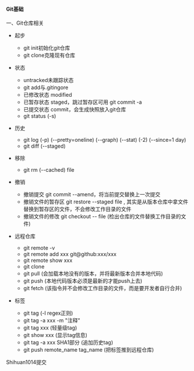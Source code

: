 #### Git基础

一、Git仓库相关

+ 起步
  + git init初始化git仓库
  + git clone克隆现有仓库

+ 状态
  + untracked未跟踪状态
  + git add与.gitingore
  + 已修改状态 modified
  + 已暂存状态 staged，跳过暂存区可用 git commit -a
  + 已提交状态 commit，会生成快照放入git仓库
  + git status (-s)
+ 历史
  + git log (-p) (--pretty=oneline) (--graph) (--stat) (-2) (--since=1 day)
  + git diff (--staged)
+ 移除
  + git rm (--cached) file

+ 撤销
  + 撤销提交 git commit --amend，将当前提交替换上一次提交
  + 撤销文件的暂存区 git restore --staged file , 其实是从版本仓库中拿文件替换到暂存区的文件，不会修改工作目录的文件
  + 撤销文件的修改 git checkout -- file (检出仓库的文件替换工作目录的文件)

+ 远程仓库
  + git remote -v
  + git remote add xxx git@github:xxx/xxx
  + git remote show xxx
  + git clone
  + git pull (会加载本地没有的版本，并将最新版本合并本地代码)
  + git push (本地代码版本必须是最新的才能push上去)
  + git fetch (该指令并不会修改工作目录的文件，而是要开发者自行合并)
+ 标签
  + git tag (-l regex正则)
  + git tag -a xxx -m "注释"
  + git tag xxx (轻量级tag)
  + git show xxx  (显示tag信息)
  + git tag -a xxx SHA1部分 (追加历史tag)
  + git push remote_name tag_name (把标签推到远程仓库)

Shihuan1014提交